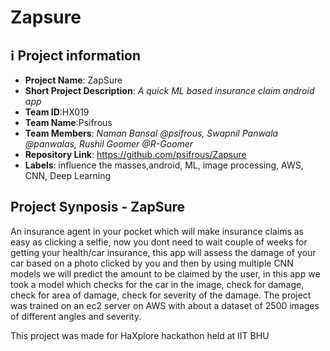 # Zapsure
## ℹ️ Project information
- **Project Name**: ZapSure
- **Short Project Description**: _A quick ML based insurance claim android app_
- **Team ID**:HX019
- **Team Name**:Psifrous
- **Team Members**: _Naman Bansal @psifrous, Swapnil Panwala @panwalas, Rushil Goomer @R-Goomer_
- **Repository Link**: https://github.com/psifrous/Zapsure
- **Labels**: influence the masses,android, ML, image processing, AWS, CNN, Deep Learning

## Project Synposis - ZapSure

An insurance agent in your pocket which will make insurance claims as easy as clicking a selfie, now you dont need to wait couple of weeks for getting your health/car insurance, this app will assess the damage of your car based on a photo clicked by you and then by using multiple CNN models we will predict the amount to be claimed by the user, in this app we took a model which checks for the car in the image, check for damage, check for area of damage, check for severity of the damage.
The project was trained on an ec2 server on AWS with about a dataset of 2500 images of different angles and severity.

This project was made for HaXplore hackathon held at IIT BHU

